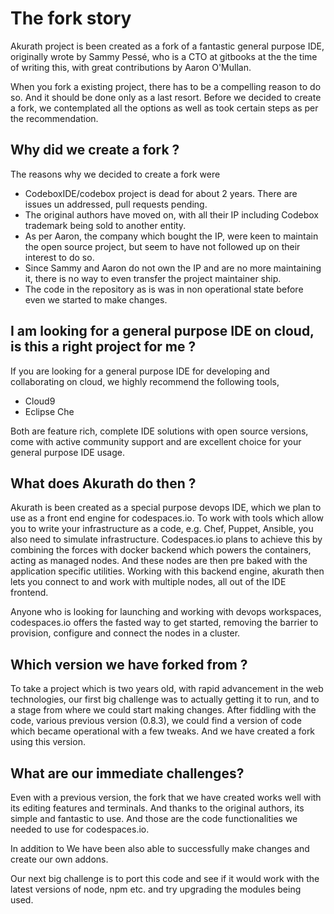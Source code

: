 # The fork story

Akurath project is been created  as a fork of a fantastic general purpose IDE, originally wrote by Sammy Pessé, who is a CTO at gitbooks at the the time of writing this,   with great contributions by Aaron O'Mullan.  

When you fork a existing project, there has to be a compelling reason to do so. And it should be done only as a last resort. Before we decided to create a fork, we contemplated all the options as well as took certain steps as per the recommendation.

## Why did we create a fork ?

The reasons why we decided to create a fork were

  * CodeboxIDE/codebox project is dead for about 2 years. There are issues un addressed, pull requests pending.
  * The original authors have moved on, with all their IP including Codebox trademark being sold to another entity.
  * As per Aaron, the company which bought the IP, were keen to maintain the open source project, but seem to have not followed up on their interest to do so.
  * Since Sammy and Aaron do not own the IP and are no more maintaining it, there is no way to even transfer the project maintainer ship.
  * The code in the repository as is was in non operational state before even we started to make changes.


## I am looking for a general purpose IDE on cloud, is this a right project for me  ?

If you are looking for a general purpose IDE for developing and collaborating on cloud, we highly recommend the following tools,

  * Cloud9
  * Eclipse Che

Both are feature rich, complete IDE solutions with open source versions, come with active community support and are excellent choice for your general purpose IDE usage.   

## What does Akurath do then ?  

Akurath is been created as a special purpose devops IDE, which we plan to use as a front end engine for codespaces.io. To work with tools which allow you to write your infrastructure as a code, e.g. Chef, Puppet, Ansible, you also need to simulate infrastructure.  Codespaces.io plans to achieve this by combining the forces with docker backend which powers the containers, acting as managed nodes. And these nodes are then pre baked with the application specific utilities.   Working with this backend engine, akurath then lets you connect to and work with multiple nodes, all out of the IDE frontend.

Anyone who is looking for launching and working with  devops workspaces, codespaces.io offers the fasted way to get started, removing the barrier to provision, configure and connect the nodes in a cluster.

## Which version we have forked from ?

To take a project which is two years old, with  rapid advancement in the web technologies, our first big challenge was to actually getting it to run, and to a stage from where we could start making changes. After fiddling with the code, various previous version (0.8.3), we could find a version of code which became operational with a few tweaks.  And we have created a fork using this version.


## What are our immediate challenges?

Even with a previous version, the fork that we have created works well with its editing features and terminals. And thanks to the original authors, its simple and fantastic to use.  And those are the code functionalities we needed to  use for codespaces.io.  

In addition to We have been also able to successfully make changes and create our own addons.

Our next big challenge is to port this code and see if it would work with the latest versions of node, npm etc.  and try upgrading the modules being used.
